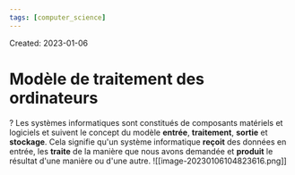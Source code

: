 ```yaml
---
tags: [computer_science] 
---
```

Created: 2023-01-06

# Modèle de traitement des ordinateurs
?
Les systèmes informatiques sont constitués de composants matériels et logiciels et suivent le concept du modèle **entrée**, **traitement**, **sortie** et **stockage**. Cela signifie qu'un système informatique **reçoit** des données en entrée, les **traite** de la manière que nous avons demandée et **produit** le résultat d'une manière ou d'une autre.
![[image-20230106104823616.png]]
<!--SR:!2024-04-25,104,210-->

